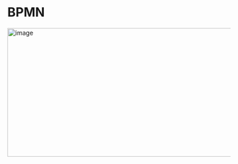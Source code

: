 # BPMN

<img width="1619" height="291" alt="image" src="https://github.com/user-attachments/assets/ffa54793-0081-426d-97e3-252c3f740e72" />
